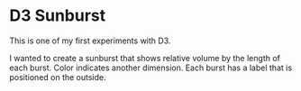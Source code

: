 D3 Sunburst
===========

This is one of my first experiments with D3.

I wanted to create a sunburst that shows relative volume by the length of each burst. Color indicates another dimension. Each burst has a label that is positioned on the outside.

